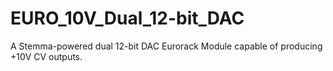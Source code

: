 # EURO_10V_Dual_12-bit_DAC
 A Stemma-powered dual 12-bit DAC Eurorack Module capable of producing +10V CV outputs.
